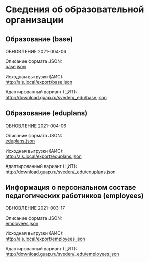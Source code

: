# Сведения об образовательной организации


## Образование (base)

ОБНОВЛЕНИЕ 2021-004-06

Описание формата JSON:  
[base.json](base.json)

Исходная выгрузки (АИС):  
http://ais.local/export/base.json

Адаптированный вариант (ЦИТ):  
http://download.guap.ru/sveden/_edu/base.json


## Образование (eduplans)

ОБНОВЛЕНИЕ 2021-004-06

Описание формата JSON:  
[eduplans.json](eduplans.json)

Исходная выгрузки (АИС):  
http://ais.local/export/eduplans.json

Адаптированный вариант (ЦИТ):  
http://download.guap.ru/sveden/_edu/eduplans.json


## Информация о персональном составе педагогических работников (employees)

ОБНОВЛЕНИЕ 2021-003-17

Описание формата JSON:  
[employees.json](employees.json)

Исходная выгрузки (АИС):  
http://ais.local/export/employees.json

Адаптированный вариант (ЦИТ):  
http://download.guap.ru/sveden/_edu/employees.json
